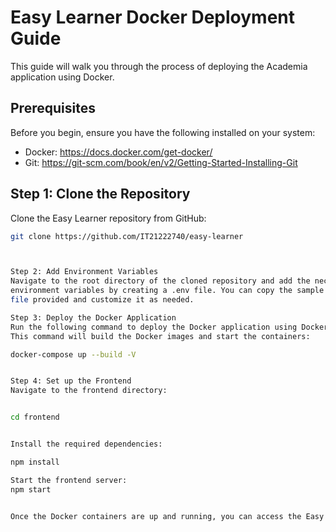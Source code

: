 # Easy Learner Docker Deployment Guide

This guide will walk you through the process of deploying the Academia application using Docker.

## Prerequisites

Before you begin, ensure you have the following installed on your system:

- Docker: https://docs.docker.com/get-docker/
- Git: https://git-scm.com/book/en/v2/Getting-Started-Installing-Git

## Step 1: Clone the Repository

Clone the Easy Learner repository from GitHub:

```bash
git clone https://github.com/IT21222740/easy-learner



Step 2: Add Environment Variables
Navigate to the root directory of the cloned repository and add the necessary 
environment variables by creating a .env file. You can copy the sample .env.example 
file provided and customize it as needed.

Step 3: Deploy the Docker Application
Run the following command to deploy the Docker application using Docker Compose. 
This command will build the Docker images and start the containers:

docker-compose up --build -V


Step 4: Set up the Frontend
Navigate to the frontend directory:


cd frontend


Install the required dependencies:

npm install

Start the frontend server:
npm start


Once the Docker containers are up and running, you can access the Easy Learner application by opening a web browser and navigating to http://localhost:3000.
